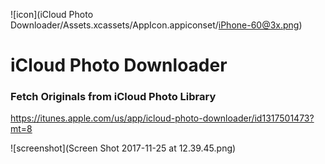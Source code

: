 ![icon](iCloud Photo Downloader/Assets.xcassets/AppIcon.appiconset/iPhone-60@3x.png)

# iCloud Photo Downloader
### Fetch Originals from iCloud Photo Library

<https://itunes.apple.com/us/app/icloud-photo-downloader/id1317501473?mt=8>

![screenshot](Screen Shot 2017-11-25 at 12.39.45.png)
